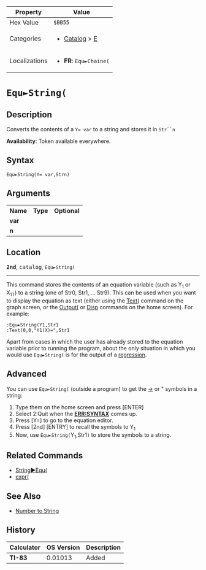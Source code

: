| Property      | Value |
|---------------|-------|
| Hex Value     | `$BB55`|
| Categories    | <ul><li>[Catalog](<../categories/Catalog.md>) > [E](<../categories/Catalog.md#E>)</li></ul> |
| Localizations | <ul><li><b>FR</b>: `Equ►Chaine(`</li></ul> |

# `Equ►String(`

## Description
Converts the contents of a `Y= var` to a string and stores it in `Str``n`


<b>Availability</b>: Token available everywhere.

## Syntax
`Equ►String(Y= var,Strn)`

## Arguments
<table>
<tr><th>Name</th><th>Type</th><th>Optional</th></tr>

<tr><td><b>var</b></td><td></td><td></td></tr>

<tr><td><b>n</b></td><td></td><td></td></tr>

</table>

## Location
<tt><kbd><b>2nd</b></kbd></tt>, <kbd>catalog</kbd>, `Equ►String(`
<hr>

This command stores the contents of an equation variable (such as Y<sub>1</sub> or X<sub>1T</sub>) to a string (one of Str0, Str1, … Str9). This can be used when you want to display the equation as text (either using the [Text(](/text) command on the graph screen, or the [Output(](/output) or [Disp](/disp) commands on the home screen). For example:

```ti-basic
:Equ►String(Y1,Str1
:Text(0,0,"Y1(X)=",Str1
```

Apart from cases in which the user has already stored to the equation variable prior to running the program, about the only situation in which you would use `Equ►String(` is for the output of a [regression](/regression-models).

## Advanced

You can use `Equ►String(` (outside a program) to get the [→](/store) or " symbols in a string:

1.  Type them on the home screen and press [ENTER]
2.  Select 2:Quit when the **[ERR:SYNTAX](/errors#syntax)** comes up.
3.  Press [Y=] to go to the equation editor.
4.  Press [2nd] [ENTRY] to recall the symbols to Y<sub>1</sub>
5.  Now, use `Equ►String(`Y<sub>1</sub>,Str1`)` to store the symbols to a string.

## Related Commands

*   [String►Equ(](/string-equ)
*   [expr(](/expr)

## See Also

*   [Number to String](/number-to-string)

## History
| Calculator | OS Version | Description |
|------------|------------|-------------|
| <b>TI-83</b> | 0.01013 | Added |


